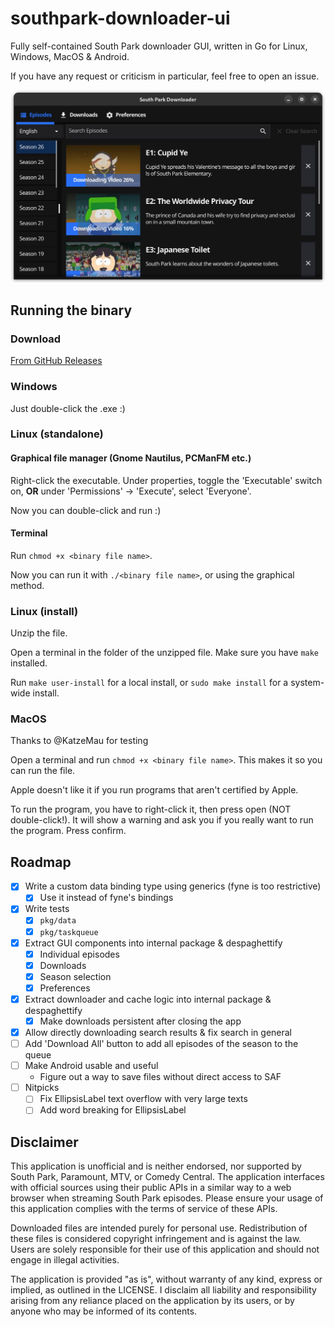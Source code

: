 # southpark-downloader-ui
Fully self-contained South Park downloader GUI, written in Go for Linux, Windows, MacOS &amp; Android.

If you have any request or criticism in particular, feel free to open an issue.

![Preview image](/preview.png)

## Running the binary
### Download
[From GitHub Releases](https://github.com/xypwn/southpark-downloader-ui/releases/latest)

### Windows
Just double-click the .exe :)

### Linux (standalone)
#### Graphical file manager (Gnome Nautilus, PCManFM etc.)
Right-click the executable. Under properties, toggle the 'Executable' switch on, **OR** under 'Permissions' -> 'Execute', select 'Everyone'.

Now you can double-click and run :)

#### Terminal
Run `chmod +x <binary file name>`.

Now you can run it with `./<binary file name>`, or using the graphical method.

### Linux (install)
Unzip the file.

Open a terminal in the folder of the unzipped file. Make sure you have `make` installed.

Run `make user-install` for a local install, or `sudo make install` for a system-wide install.

### MacOS
Thanks to @KatzeMau for testing

Open a terminal and run `chmod +x <binary file name>`. This makes it so you can run the file.

Apple doesn't like it if you run programs that aren't certified by Apple.

To run the program, you have to right-click it, then press open (NOT double-click!). It will show a warning and ask you if you really want to run the program. Press confirm.

## Roadmap
- [X] Write a custom data binding type using generics (fyne is too restrictive)
  - [X] Use it instead of fyne's bindings
- [X] Write tests
  - [X] `pkg/data`
  - [X] `pkg/taskqueue`
- [X] Extract GUI components into internal package & despaghettify
  - [X] Individual episodes
  - [X] Downloads
  - [X] Season selection
  - [X] Preferences
- [X] Extract downloader and cache logic into internal package & despaghettify
  - [X] Make downloads persistent after closing the app
- [X] Allow directly downloading search results & fix search in general
- [ ] Add 'Download All' button to add all episodes of the season to the queue
- [ ] Make Android usable and useful
  - Figure out a way to save files without direct access to SAF
- [ ] Nitpicks
  - [ ] Fix EllipsisLabel text overflow with very large texts
  - [ ] Add word breaking for EllipsisLabel

## Disclaimer
This application is unofficial and is neither endorsed, nor supported by South Park, Paramount, MTV, or Comedy Central. The application interfaces with official sources using their public APIs in a similar way to a web browser when streaming South Park episodes. Please ensure your usage of this application complies with the terms of service of these APIs.

Downloaded files are intended purely for personal use. Redistribution of these files is considered copyright infringement and is against the law. Users are solely responsible for their use of this application and should not engage in illegal activities.

The application is provided "as is", without warranty of any kind, express or implied, as outlined in the LICENSE. I disclaim all liability and responsibility arising from any reliance placed on the application by its users, or by anyone who may be informed of its contents.
